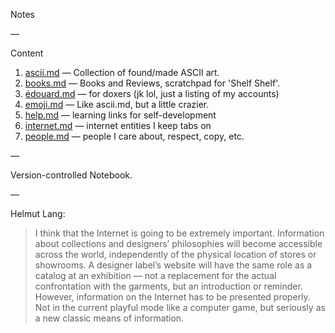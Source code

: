 Notes

—

Content

1. [ascii.md](https://github.com/edouerd/notes/blob/gh-pages/ascii.md) — Collection of found/made ASCII art.
2. [books.md](https://github.com/edouerd/notes/blob/gh-pages/books.md) — Books and Reviews, scratchpad for 'Shelf Shelf'.
3. [édouard.md](https://github.com/edouerd/notes/blob/gh-pages/edouard.md) — for doxers (jk lol, just a listing of my accounts)
4. [emoji.md](https://github.com/edouerd/notes/blob/gh-pages/emoji.md) — Like ascii.md, but a little crazier.
5. [help.md](https://github.com/edouerd/notes/blob/gh-pages/help.md) — learning links for self-development
6. [internet.md](https://github.com/edouerd/notes/blob/gh-pages/internet.md) — internet entities I keep tabs on
7. [people.md](https://github.com/edouerd/notes/blob/gh-pages/people.md) — people I care about, respect, copy, etc.


—

Version-controlled Notebook.

—

Helmut Lang:

> I think that the Internet is going to be extremely important. Information about collections and designers’ philosophies will become accessible across the world, independently of the physical location of stores or showrooms. A designer label’s website will have the same role as a catalog at an exhibition — not a replacement for the actual confrontation with the garments, but an introduction or reminder. However, information on the Internet has to be presented properly. Not in the current playful mode like a computer game, but seriously as a new classic means of information.
